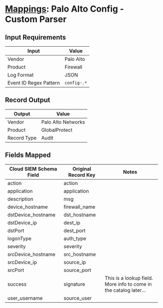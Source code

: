 # [Mappings](README.md): Palo Alto Config - Custom Parser

## Input Requirements

|Input|Value|
|-----|-----|
|Vendor|Palo Alto|
|Product|Firewall|
|Log Format|JSON|
|Event ID Regex Pattern|`config-.*`|

## Record Output

|Output|Value|
|------|-----|
|Vendor|Palo Alto Networks|
|Product|GlobalProtect|
|Record Type|Audit|

## Fields Mapped

|Cloud SIEM Schema Field|Original Record Key|Notes|
|-----------------------|-------------------|-----|
|action|action||
|application|application||
|description|msg||
|device_hostname|firewall_name||
|dstDevice_hostname|dst_hostname||
|dstDevice_ip|dest_ip||
|dstPort|dest_port||
|logonType|auth_type||
|severity|severity||
|srcDevice_hostname|src_hostname||
|srcDevice_ip|source_ip||
|srcPort|source_port||
|success|signature|This is a lookup field. More info to come in the catalog later...|
|user_username|source_user||


